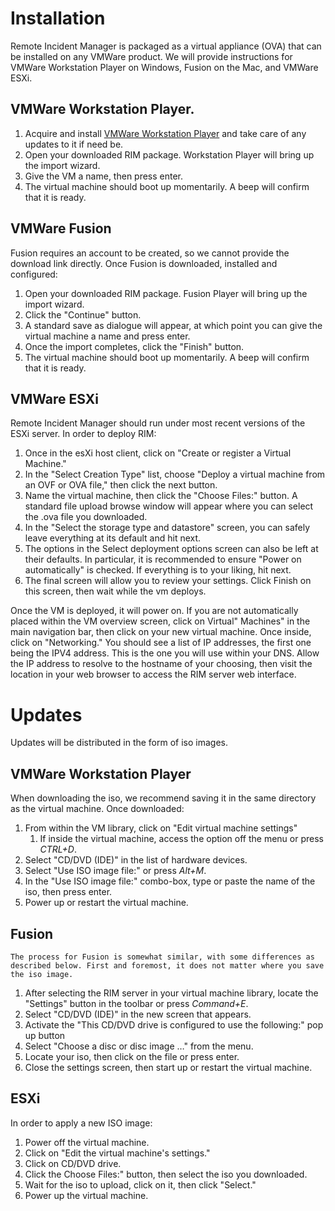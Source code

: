 # Installation
Remote Incident Manager is packaged as a virtual appliance (OVA) that can be installed on any VMWare product. We will provide instructions for VMWare Workstation Player on Windows, Fusion on the Mac, and VMWare ESXi.
## VMWare Workstation Player.
1. Acquire and install [VMWare Workstation Player](https://download3.vmware.com/software/WKST-PLAYER-1700/VMware-player-full-17.0.0-20800274.exe) and take care of any updates to it if need be.
1. Open your downloaded RIM package. Workstation Player will bring up the import wizard.
1. Give the VM a name, then press enter.
1. The virtual machine should boot up momentarily. A beep will confirm that it is ready.
<!-- end -->
## VMWare Fusion
Fusion requires an account to be created, so we cannot provide the download link directly. Once Fusion is downloaded, installed and configured:
1. Open your downloaded RIM package. Fusion Player will bring up the import wizard.
1. Click the "Continue" button.
1. A standard save as dialogue will appear, at which point you can give the virtual machine a name and press enter.
1. Once the import completes, click the "Finish" button.
1. The virtual machine should boot up momentarily. A beep will confirm that it is ready.
<!-- end -->
## VMWare ESXi
Remote Incident Manager should run under most recent versions of the ESXi server. In order to deploy RIM:
1. Once in the esXi host client, click on "Create or register a Virtual Machine."
1. In the "Select Creation Type" list, choose "Deploy a virtual machine from an OVF or OVA file," then click the next button.
1. Name the virtual machine, then click the "Choose Files:" button. A standard file upload browse window will appear where you can select the .ova file you downloaded.
1. In the "Select the storage type and datastore" screen, you can safely leave everything at its default and hit next.
1. The options in the Select deployment options screen can also be left at their defaults. In particular, it is recommended to ensure "Power on automatically" is checked. If everything is to your liking, hit next.
1. The final screen will allow you to review your settings. Click Finish on this screen, then wait while the vm deploys.
<!-- end -->
Once the VM is deployed, it will power on. If you are not automatically placed within the VM overview screen, click on Virtual" Machines" in the main navigation bar, then click on your new virtual machine. Once inside, click on "Networking." You should see a list of IP addresses, the first one being the IPV4 address. This is the one you will use within your DNS. Allow the IP address to resolve to the hostname of your choosing, then visit the location in your web browser to access the RIM server web interface.

# Updates
Updates will be distributed in the form of iso images.
## VMWare Workstation Player 
When downloading the iso, we recommend saving it in the same directory as the virtual machine. Once downloaded:
1. From within the VM library, click on "Edit virtual machine settings"
    1. If inside the virtual machine, access the option off the menu or press *CTRL+D*.
1. Select "CD/DVD (IDE)" in the list of hardware devices.
1. Select "Use ISO image file:" or press *Alt+M*.
1. In the "Use ISO image file:" combo-box, type or paste the name of the iso, then press enter.
1. Power up or restart the virtual machine.
    <!-- end -->
## Fusion
    The process for Fusion is somewhat similar, with some differences as described below. First and foremost, it does not matter where you save the iso image.
1. After selecting the RIM server in your virtual machine library, locate the "Settings" button in the toolbar or press *Command+E*.
1. Select "CD/DVD (IDE)" in the new screen that appears.
1. Activate the "This CD/DVD drive is configured to use the following:" pop up button
1. Select "Choose a disc or disc image …" from the menu.
1. Locate your iso, then click on the file or press enter.
1. Close the settings screen, then start up or restart the virtual machine.
## ESXi
In order to apply a new ISO image:
1. Power off the virtual machine.
1. Click on "Edit the virtual machine's settings."
1. Click on CD/DVD drive.
1. Click the Choose Files:" button, then select the iso you downloaded.
1. Wait for the iso to upload, click on it, then click "Select."
1. Power up the virtual machine.
